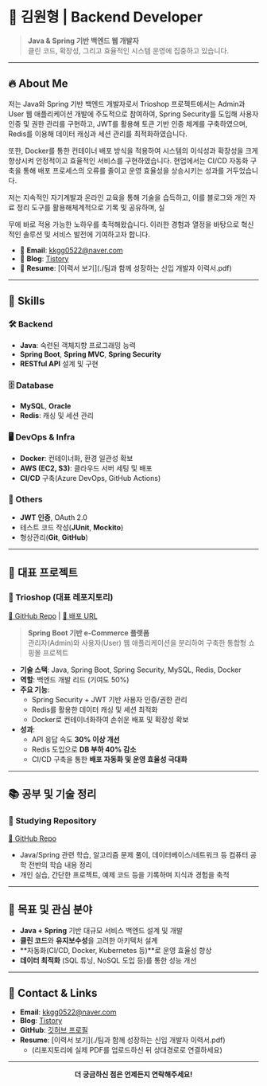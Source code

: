 # 👋 김원형 | Backend Developer

> **Java & Spring 기반 백엔드 웹 개발자**  
> 클린 코드, 확장성, 그리고 효율적인 시스템 운영에 집중하고 있습니다.

---

## 🔥 About Me

저는 Java와 Spring 기반 백엔드 개발자로서
Trioshop 프로젝트에서는 Admin과 User 웹 애플리케이션 개발에 주도적으로 참여하여,
Spring Security를 도입해 사용자 인증 및 권한 관리를 구현하고, 
JWT를 활용해 토큰 기반 인증 체계를 구축하였으며,
Redis를 이용해 데이터 캐싱과 세션 관리를 최적화하였습니다. 

또한, Docker를 통한 컨테이너 배포 방식을 적용하여 시스템의 이식성과 확장성을 크게 향상시켜 안정적이고 효율적인 서비스를 구현하였습니다.
현업에서는 CI/CD 자동화 구축을 통해 배포 프로세스의 오류를 줄이고 운영 효율성을 상승시키는 성과를 거두었습니다.

저는 지속적인 자기계발과 온라인 교육을 통해 기술을 습득하고, 이를 블로그와 개인 자료 정리 도구를 활용해체계적으로 기록 및 공유하며, 실

무에 바로 적용 가능한 노하우를 축적해왔습니다.
이러한 경험과 열정을 바탕으로 혁신적인 솔루션 및 서비스 발전에 기여하고자 합니다.


- 📩 **Email**: [kkgg0522@naver.com](mailto:kkgg0522@naver.com)
- 📝 **Blog**: [Tistory](https://tan-sog.tistory.com/)
- 📂 **Resume**: [이력서 보기](./팀과 함께 성장하는 신입 개발자 이력서.pdf)

---

## 🚀 Skills

### 🛠 Backend
- **Java**: 숙련된 객체지향 프로그래밍 능력
- **Spring Boot**, **Spring MVC**, **Spring Security**
- **RESTful API** 설계 및 구현

### 🗄 Database
- **MySQL**, **Oracle**  
- **Redis**: 캐싱 및 세션 관리

### 🖥 DevOps & Infra
- **Docker**: 컨테이너화, 환경 일관성 확보
- **AWS (EC2, S3)**: 클라우드 서버 세팅 및 배포
- **CI/CD** 구축(Azure DevOps, GitHub Actions)

### 🔎 Others
- **JWT 인증**, OAuth 2.0
- 테스트 코드 작성(**JUnit**, **Mockito**)
- 형상관리(**Git**, **GitHub**)

---

## 📌 대표 프로젝트

### 🏪 Trioshop (대표 레포지토리) 
[🔗 GitHub Repo](https://github.com/kkgg0522/trioshop) | [🔗 배포 URL](https://trioshop.site/)

> **Spring Boot 기반 e-Commerce 플랫폼**  
> 관리자(Admin)와 사용자(User) 웹 애플리케이션을 분리하여 구축한 통합형 쇼핑몰 프로젝트

- **기술 스택**: Java, Spring Boot, Spring Security, MySQL, Redis, Docker
- **역할**: 백엔드 개발 리드 (기여도 50%)
- **주요 기능**:  
  - Spring Security + JWT 기반 사용자 인증/권한 관리  
  - Redis를 활용한 데이터 캐싱 및 세션 최적화  
  - Docker로 컨테이너화하여 손쉬운 배포 및 확장성 확보
- **성과**:
  - API 응답 속도 **30% 이상 개선**
  - Redis 도입으로 **DB 부하 40% 감소**
  - CI/CD 구축을 통한 **배포 자동화 및 운영 효율성 극대화**

---

## 📚 공부 및 기술 정리

### 📘 Studying Repository
[🔗 GitHub Repo](https://github.com/kkgg0522/studying)

- Java/Spring 관련 학습, 알고리즘 문제 풀이, 데이터베이스/네트워크 등 컴퓨터 공학 전반의 학습 내용 정리
- 개인 실습, 간단한 프로젝트, 예제 코드 등을 기록하며 지식과 경험을 축적

---

## 🎯 목표 및 관심 분야

- **Java + Spring** 기반 대규모 서비스 백엔드 설계 및 개발
- **클린 코드**와 **유지보수성**을 고려한 아키텍처 설계
- **자동화(CI/CD, Docker, Kubernetes 등)**로 운영 효율성 향상
- **데이터 최적화** (SQL 튜닝, NoSQL 도입 등)를 통한 성능 개선

---

## 📢 Contact & Links

- **Email**: [kkgg0522@naver.com](mailto:kkgg0522@naver.com)
- **Blog**: [Tistory](https://tan-sog.tistory.com/)
- **GitHub**: [깃허브 프로필](https://github.com/kkgg0522)
- **Resume**: [이력서 보기](./팀과 함께 성장하는 신입 개발자 이력서.pdf)
  - (리포지토리에 실제 PDF를 업로드하신 뒤 상대경로로 연결하세요)

---

<p align="center">
  <strong>더 궁금하신 점은 언제든지 연락해주세요!</strong>
</p>
